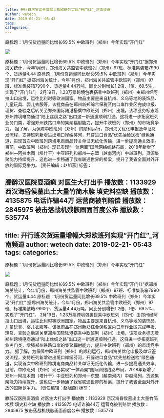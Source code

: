 ```yaml
---
title: 开行班次货运量增幅大郑欧班列实现“开门红”_河南频道
author: wetech
date: 2019-02-21- 05:43
tags: 
categories: 
---
```

原标题：1月份货运量同比增长69.5% 中欧班列（郑州）今年实现“开门红”
<!-- more -->
                
<img align="center" border="0" src="http://p2.ifengimg.com/a/2016/0810/204c433878d5cf9size1_w16_h16.png" />
                
            
原标题：1月份货运量同比增长69.5% 中欧班列（郑州）今年实现“开门红”据郑州海关统计，今年1月份，郑州海关共监管中欧班列（郑州）97班、标准集装箱7990个、货运量4.44
原标题：1月份货运量同比增长69.5% 中欧班列（郑州）今年实现“开门红”
据郑州海关统计，今年1月份，郑州海关共监管中欧班列（郑州）97班、标准集装箱7990个、货运量4.44万吨，同比分别增长1.2倍、1倍、69.5%，实现了“开门红”。
2月19日，1.23万票跨境包裹搭乘中欧班列（郑州）由郑州经阿拉山口出境，运往比利时等欧洲国家。物品主要是来自杭州、义乌等地的装饰品、儿童玩具、婴儿衣服等。该批商品在郑州新郑综合保税区内口岸作业区完成申报、理货、查验之后转关至郑州国际陆港搭乘中欧班列（郑州）出境，该项业务标志着郑州跨境电商通过“陆上丝绸之路”出口这一新通道顺利打通。这将进一步拓宽班列业务门类，增强郑州铁路口岸的集聚辐射能力，提升中欧班列（郑州）的市场竞争力。
据了解，为保障中欧班列（郑州）的顺利运行，郑州海关优化申报及单证签发流程，支持班列新增进出境口岸绥芬河，开辟进口食品“优先抽检送检”绿色通道，实现首次中欧班列跨境电商商品转关单证无纸化传输，进一步提高通关效率。目前，中欧班列（郑州）现已实现“一体两翼”国际网络线路布局，2018年新增了郑州—阿拉木图（塔什干）中亚班列和郑州—东盟（越南河内）中越班列，货源集聚能力持续提升，这也进一步畅通了我省联通世界的桥梁，提升了我省全面对外开放的国际竞争力。
[责任编辑：赵旭燕]
标签：
 
             
滕醉汉医院耍酒疯 对医生大打出手
播放数：1133929
西汉海昏侯墓出土大量竹简木牍 填史料空缺
播放数：4135875
电话诈骗44万 运营商被判赔偿
播放数：2845975
被击落战机残骸画面首度公布
播放数：535774
---
title: 开行班次货运量增幅大郑欧班列实现“开门红”_河南频道
author: wetech
date: 2019-02-21- 05:43
tags: 
categories: 
---
原标题：1月份货运量同比增长69.5% 中欧班列（郑州）今年实现“开门红”
<!-- more -->
                
<img align="center" border="0" src="http://p2.ifengimg.com/a/2016/0810/204c433878d5cf9size1_w16_h16.png" />
                
            
原标题：1月份货运量同比增长69.5% 中欧班列（郑州）今年实现“开门红”据郑州海关统计，今年1月份，郑州海关共监管中欧班列（郑州）97班、标准集装箱7990个、货运量4.44
原标题：1月份货运量同比增长69.5% 中欧班列（郑州）今年实现“开门红”
据郑州海关统计，今年1月份，郑州海关共监管中欧班列（郑州）97班、标准集装箱7990个、货运量4.44万吨，同比分别增长1.2倍、1倍、69.5%，实现了“开门红”。
2月19日，1.23万票跨境包裹搭乘中欧班列（郑州）由郑州经阿拉山口出境，运往比利时等欧洲国家。物品主要是来自杭州、义乌等地的装饰品、儿童玩具、婴儿衣服等。该批商品在郑州新郑综合保税区内口岸作业区完成申报、理货、查验之后转关至郑州国际陆港搭乘中欧班列（郑州）出境，该项业务标志着郑州跨境电商通过“陆上丝绸之路”出口这一新通道顺利打通。这将进一步拓宽班列业务门类，增强郑州铁路口岸的集聚辐射能力，提升中欧班列（郑州）的市场竞争力。
据了解，为保障中欧班列（郑州）的顺利运行，郑州海关优化申报及单证签发流程，支持班列新增进出境口岸绥芬河，开辟进口食品“优先抽检送检”绿色通道，实现首次中欧班列跨境电商商品转关单证无纸化传输，进一步提高通关效率。目前，中欧班列（郑州）现已实现“一体两翼”国际网络线路布局，2018年新增了郑州—阿拉木图（塔什干）中亚班列和郑州—东盟（越南河内）中越班列，货源集聚能力持续提升，这也进一步畅通了我省联通世界的桥梁，提升了我省全面对外开放的国际竞争力。
[责任编辑：赵旭燕]
标签：
 
             
滕醉汉医院耍酒疯 对医生大打出手
播放数：1133929
西汉海昏侯墓出土大量竹简木牍 填史料空缺
播放数：4135875
电话诈骗44万 运营商被判赔偿
播放数：2845975
被击落战机残骸画面首度公布
播放数：535774
